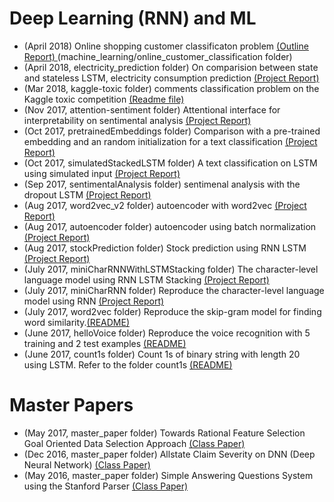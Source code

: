 # Deep Learning (RNN) and ML
- (April 2018) Online shopping customer classificaton problem <a href="machine_learning/online_customer_classification/Architecture_Customer_Classification.pdf" target="_self"> (Outline Report) </a>(machine_learning/online_customer_classification folder)
- (April 2018, electricity_prediction folder) On comparision between state and stateless LSTM, electricity consumption prediction <a href="electricity_prediction/ProjectReport.pdf" target="_self"> (Project Report) </a>
- (Mar 2018, kaggle-toxic folder) comments classification problem on the Kaggle toxic competition <a href="kaggle-toxic/Readme.txt" target="_self"> (Readme file) </a>
- (Nov 2017, attention-sentiment folder) Attentional interface for interpretability on sentimental analysis <a href="attention-sentiment/ProjectReport.pdf" target="_self"> (Project Report) </a>
- (Oct 2017, pretrainedEmbeddings folder) Comparison with a pre-trained embedding and an random initialization for a text classification <a href="pretrainedEmbeddings/ProjectReport.pdf" target="_self"> (Project Report) </a>
- (Oct 2017, simulatedStackedLSTM folder) A text classification on LSTM using simulated input <a href="simulatedStackedLSTM/ProjectReport.pdf" target="_self"> (Project Report) </a>
- (Sep 2017, sentimentalAnalysis folder) sentimenal analysis with the dropout LSTM <a href="sentimentalAnalysis/ProjectReport.pdf" target="_self"> (Project Report) </a>
- (Aug 2017, word2vec_v2 folder) autoencoder with word2vec <a href="word2vec_v2/ProjectReport.pdf" target="_self"> (Project Report) </a>
- (Aug 2017, autoencoder folder) autoencoder using batch normalization <a href="autoencoder/ProjectReport.pdf" target="_self"> (Project Report) </a>
- (Aug 2017, stockPrediction folder) Stock prediction using RNN LSTM <a href="stockPrediction/ProjectReport.pdf" target="_self"> (Project Report) </a>
- (July 2017, miniCharRNNWithLSTMStacking folder) The character-level language model using RNN LSTM Stacking <a href="miniCharRNNWithLSTMStacking/ProjectReport.pdf" target="_self"> (Project Report) </a>
- (July 2017, miniCharRNN folder) Reproduce the character-level language model using RNN <a href="miniCharRNN/ProjectReport.pdf" target="_self"> (Project Report) </a>
- (July 2017, word2vec folder)
  Reproduce the skip-gram model for finding word similarity.<a href="word2vec/Readme.txt" target="_self">(README)</a>
- (June 2017, helloVoice folder) 
  Reproduce the voice recognition with 5 training and 2 test examples <a href="helloVoice/Readme.txt" target="_self">(README)</a>
- (June 2017, count1s folder) 
  Count 1s of binary string with length 20 using LSTM. Refer to the folder count1s <a href="count1s/Readme.pdf" target="_self">(README)</a>
# Master Papers
- (May 2017, master_paper folder) Towards Rational Feature Selection Goal Oriented Data Selection Approach <a href="master_paper/Towards_Rational_Feature_Selection_Goal-Oriented_Data_Selection_Approach.pdf" target="_self"> (Class Paper) </a>
- (Dec 2016, master_paper folder) Allstate Claim Severity on DNN (Deep Neural Network) <a href="master_paper/Paper-Allstate-Claim-Severity.pdf" target="_self"> (Class Paper) </a>
- (May 2016, master_paper folder) Simple Answering Questions System using the Stanford Parser <a href="master_paper/Paper-simple_answering_questions_system.pdf" target="_self"> (Class Paper) </a>

  
